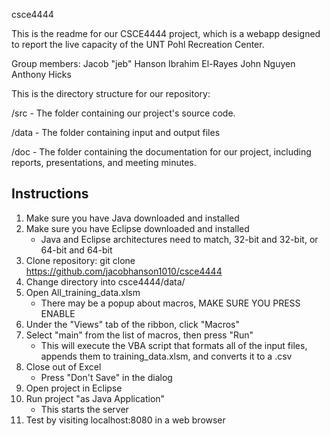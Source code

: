 csce4444

This is the readme for our CSCE4444 project, which is a webapp designed to report the live capacity of the UNT Pohl Recreation Center.

Group members:
Jacob "jeb" Hanson
Ibrahim El-Rayes
John Nguyen
Anthony Hicks

This is the directory structure for our repository:

/src - The folder containing our project's source code.

/data - The folder containing input and output files

/doc - The folder containing the documentation for our project, including reports, presentations, and meeting minutes.

## Instructions

1. Make sure you have Java downloaded and installed
2. Make sure you have Eclipse downloaded and installed 
    * Java and Eclipse architectures need to match, 32-bit and 32-bit, or 64-bit and 64-bit
3. Clone repository: git clone https://github.com/jacobhanson1010/csce4444
4. Change directory into csce4444/data/
5. Open All_training_data.xlsm 
    * There may be a popup about macros, MAKE SURE YOU PRESS ENABLE
6. Under the "Views" tab of the ribbon, click "Macros"
7. Select "main" from the list of macros, then press "Run"
    * This will execute the VBA script that formats all of the input files, appends them to training_data.xlsm, and converts it to a .csv
8. Close out of Excel
    * Press "Don't Save" in the dialog
9. Open project in Eclipse
10. Run project "as Java Application"
    * This starts the server
11. Test by visiting localhost:8080 in a web browser